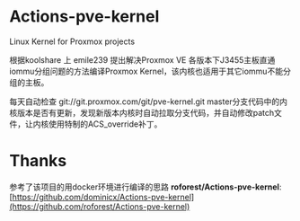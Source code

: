 # Actions-pve-kernel

Linux Kernel for Proxmox projects

根据koolshare 上 emile239 提出解决Proxmox VE 各版本下J3455主板直通iommu分组问题的方法编译Proxmox Kernel，该内核也适用于其它iommu不能分组的主板。

每天自动检查 git://git.proxmox.com/git/pve-kernel.git master分支代码中的内核版本是否有更新，发现新版本内核时自动拉取分支代码，并自动修改patch文件，让内核使用特制的ACS_override补丁。

# Thanks 

参考了该项目的用docker环境进行编译的思路 **roforest/Actions-pve-kernel**: [https://github.com/dominicx/Actions-pve-kernel](https://github.com/roforest/Actions-pve-kernel)

